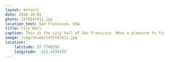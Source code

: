 ```yaml
---
layout: default
date: 2016-10-03
photo: 1475547411.jpg
location_text: San Francisco, USA
title: City Hall
caption: This is the city hall of San Francisco. What a pleasure to find such european like building so far West!
image: /img/thumb/1475547411.jpg
location:
    latitude: 37.7749295
    longitude: -122.4194155
---
```

